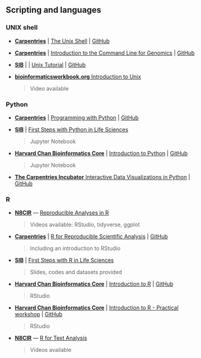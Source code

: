  

## Scripting and languages

### UNIX shell

- [**Carpentries**](https://carpentries.org/) | [ The Unix Shell](https://swcarpentry.github.io/shell-novice/) | [GitHub](https://github.com/swcarpentry/shell-novice)

- [**Carpentries**](https://carpentries.org/) | [ Introduction to the Command Line for Genomics](https://datacarpentry.org/shell-genomics/) | [GitHub](https://github.com/datacarpentry/shell-genomics)

- [**SIB**](https://www.sib.swiss/) | [](https://www.sib.swiss/) | [ Unix Tutorial](https://bioinformaticsworkbook.org/Appendix/Unix/unix-basics-1.html#gsc.tab=0) | [GitHub](https://edu.sib.swiss/pluginfile.php/2878/mod_resource/content/4/couselab-html/content.html)

- [**bioinformaticsworkbook.org** Introduction to Unix](https://github.com/ISUgenomics/bioinformatics-workbook)  
	> Video available


### Python

- [**Carpentries**](https://carpentries.org/) | [ Programming with Python](https://swcarpentry.github.io/python-novice-inflammation/) | [GitHub](https://github.com/swcarpentry/python-novice-inflammation)

- [**SIB**](https://www.sib.swiss/) | [ First Steps with Python in Life Sciences](https://github.com/sib-swiss/first-steps-with-python-training/) 
	> Jupyter Notebook

- [**Harvard Chan Bioinformatics Core**](https://bioinformatics.sph.harvard.edu/) | [ Introduction to Python](https://hbctraining.github.io/Training-modules/Python/) | [GitHub](https://github.com/hbctraining/Training-modules)
	> Jupyter Notebook

- [**The Carpentries Incubator** Interactive Data Visualizations in Python](https://carpentries-incubator.github.io/python-interactive-data-visualizations/) | [GitHub](https://github.com/carpentries-incubator/python-interactive-data-visualizations)

### R
- [**N8CIR**](https://n8cir.org.uk/events/) &mdash; [  Reproducible Analyses in R](https://n8cir.org.uk/events/event-resource/analyses-r/)
	> Videos available: RStudio, tidyverse, ggplot

- [**Carpentries**](https://carpentries.org/) | [ R for Reproducible Scientific Analysis](https://swcarpentry.github.io/r-novice-gapminder/) | [GitHub](https://github.com/swcarpentry/r-novice-gapminder)
	> Including an introduction to RStudio

- [**SIB**](https://www.sib.swiss/) | [ First Steps with R in Life Sciences](https://github.com/sib-swiss/first-steps-with-R-training) 
	> Slides, codes and datasets provided

- [**Harvard Chan Bioinformatics Core**](https://bioinformatics.sph.harvard.edu/) | [ Introduction to R](https://hbctraining.github.io/Intro-to-R-flipped/schedules/links-to-lessons.html) | [GitHub](https://github.com/hbctraining/Intro-to-R-flipped)
	> RStudio

- [**Harvard Chan Bioinformatics Core**](https://bioinformatics.sph.harvard.edu/) | [ Introduction to R - Practical workshop](https://hbctraining.github.io/Training-modules/IntroR_practical_online_resource/) | [GitHub](https://github.com/hbctraining/Training-modules)
	> RStudio

- [**N8CIR**](https://n8cir.org.uk/events/) &mdash; [  R for Text Analysis](https://n8cir.org.uk/events/event-resource/r-text-analysis/)
	> Videos available



